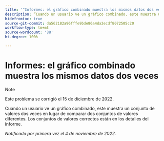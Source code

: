 ```yaml
---
title: '“Informes: el gráfico combinado muestra los mismos datos dos veces”'
description: “Cuando un usuario ve un gráfico combinado, este muestra un conjunto de valores dos veces en lugar de comparar dos conjuntos de valores diferentes. Los conjuntos de valores correctos están en los detalles del informe.”
hidefromtoc: true
source-git-commit: da562182a96fffe9bde86a4da2ecdf8072505c20
workflow-type: tm+mt
source-wordcount: '88'
ht-degree: 100%

---
```



# Informes: el gráfico combinado muestra los mismos datos dos veces

>[!NOTE]
>
>Este problema se corrigió el 15 de diciembre de 2022.

Cuando un usuario ve un gráfico combinado, este muestra un conjunto de valores dos veces en lugar de comparar dos conjuntos de valores diferentes. Los conjuntos de valores correctos están en los detalles del informe.

_Notificado por primera vez el 4 de noviembre de 2022._

